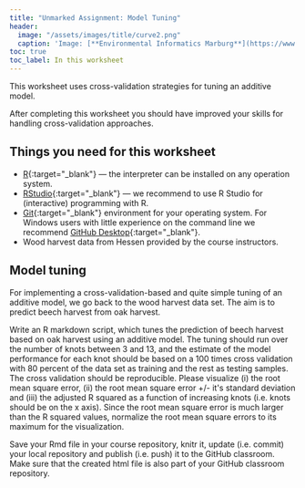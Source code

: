 ```yaml
---
title: "Unmarked Assignment: Model Tuning"
header:
  image: "/assets/images/title/curve2.png"
  caption: 'Image: [**Environmental Informatics Marburg**](https://www.uni-marburg.de/en/fb19/disciplines/physisch/environmentalinformatics)'
toc: true
toc_label: In this worksheet
---
```


This worksheet uses cross-validation strategies for tuning an additive model.

After completing this worksheet you should have improved your skills for handling cross-validation approaches.


## Things you need for this worksheet
  * [R](https://cran.r-project.org/){:target="_blank"} — the interpreter can be installed on any operation system.
  * [RStudio](https://www.rstudio.com/){:target="_blank"} — we recommend to use R Studio for (interactive) programming with R.
  * [Git](https://git-scm.com/downloads){:target="_blank"} environment for your operating system. For Windows users with little experience on the command line we recommend [GitHub Desktop](https://desktop.github.com/){:target="_blank"}.
  * Wood harvest data from Hessen provided by the course instructors.


## Model tuning
For implementing a cross-validation-based and quite simple tuning of an additive model, we go back to the wood harvest data set. 
The aim is to predict beech harvest from oak harvest.

Write an R markdown script, which tunes the prediction of beech harvest based on oak harvest using an additive model. 
The tuning should run over the number of knots between 3 and 13, 
and the estimate of the model performance for each knot should be based on a 100 times cross validation with 80 percent of the data set as training and the rest as testing samples. 
The cross validation should be reproducible. 
Please visualize 
(i) the root mean square error, 
(ii) the root mean square error +/- it's standard deviation and 
(iii) the adjusted R squared as a function of increasing knots (i.e. knots should be on the x axis). 
Since the root mean square error is much larger than the R squared values, normalize the root mean square errors to its maximum for the visualization.

Save your Rmd file in your course repository, knitr it, update (i.e. commit) your local repository and publish (i.e. push) it to the GitHub classroom. 
Make sure that the created html file is also part of your GitHub classroom repository.



